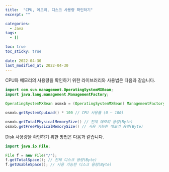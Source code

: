 ```yaml
---
title:  "CPU, 메모리, 디스크 사용량 확인하기" 
excerpt: ""

categories:
  - Java
tags:
  - []

toc: true
toc_sticky: true
 
date: 2022-04-30
last_modified_at: 2022-04-30
---
```


CPU와 메모리의 사용량을 확인하기 위한 라이브러리와 사용법은 다음과 같습니다.

```java
import com.sun.management.OperatingSystemMXBean;
import java.lang.management.ManagementFactory;
```

```java
OperatingSystemMXBean osmxb = (OperatingSystemMXBean) ManagementFactory.getOperatingSystemMXBean();

osmxb.getSystemCpuLoad() * 100 // CPU 사용률 (0 ~ 100)

osmxb.getTotalPhysicalMemorySize() // 전체 메모리 용량(Byte)
osmxb.getFreePhysicalMemorySize() // 사용 가능한 메모리 용량(Byte)
```

Disk 사용량을 확인하기 위한 방법은 다음과 같습니다.

```java
import java.io.File;

File f = new File("/");
f.getTotalSpace(); // 전체 디스크 용량(Byte)
f.getUsableSpace(); // 사용 가능한 디스크 용량(Byte)
```